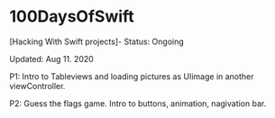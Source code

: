 # 100DaysOfSwift
[Hacking With Swift projects]- Status: Ongoing

Updated: Aug 11. 2020


P1: Intro to Tableviews and loading pictures as UIimage in another viewController.

P2: Guess the flags game. Intro to buttons, animation,  nagivation bar.

